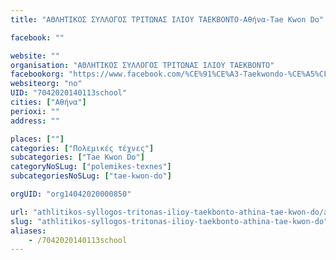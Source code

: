 ```yaml
---
title: "ΑΘΛΗΤΙΚΟΣ ΣΥΛΛΟΓΟΣ ΤΡΙΤΩΝΑΣ ΙΛΙΟΥ ΤΑΕΚΒΟΝΤΟ-Αθήνα-Tae Kwon Do"

facebook: ""

website: ""
organisation: "ΑΘΛΗΤΙΚΟΣ ΣΥΛΛΟΓΟΣ ΤΡΙΤΩΝΑΣ ΙΛΙΟΥ ΤΑΕΚΒΟΝΤΟ"
facebookorg: "https://www.facebook.com/%CE%91%CE%A3-Taekwondo-%CE%A5%CF%80%CE%AD%CF%81%CE%BC%CE%B1%CF%87%CE%BF%CF%82-%CE%99%CE%BB%CE%AF%CE%BF%CF%85-1484635411840959/"
websiteorg: "no"
UID: "7042020140113school"
cities: ["Αθήνα"]
perioxi: ""
address: ""

places: [""]
categories: ["Πολεμικές τέχνες"]
subcategories: ["Tae Kwon Do"]
categoryNoSLug: ["polemikes-texnes"]
subcategoriesNoSLug: ["tae-kwon-do"]

orgUID: "org14042020000850"

url: "athlitikos-syllogos-tritonas-ilioy-taekbonto-athina-tae-kwon-do/athina"
slug: "athlitikos-syllogos-tritonas-ilioy-taekbonto-athina-tae-kwon-do"
aliases:
    - /7042020140113school
---
```





